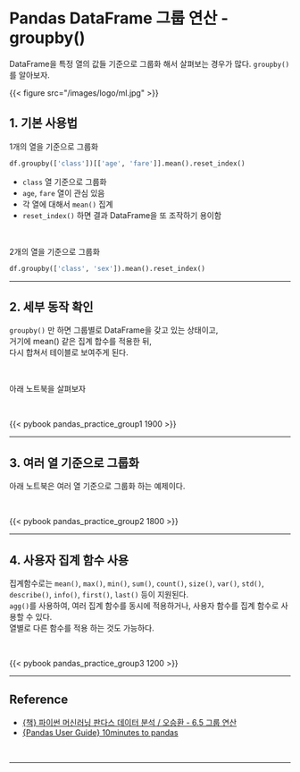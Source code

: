 # Pandas DataFrame 그룹 연산 - groupby()


DataFrame을 특정 열의 값들 기준으로 그룹화 해서 살펴보는 경우가 많다. `groupby()`를 알아보자.
<!--more-->

{{< figure src="/images/logo/ml.jpg" >}}

## 1. 기본 사용법
1개의 열을 기준으로 그룹화
```python
df.groupby(['class'])[['age', 'fare']].mean().reset_index()
```
- `class` 열 기준으로 그룹화
- `age`, `fare` 열이 관심 있음
- 각 열에 대해서 `mean()` 집계
- `reset_index()` 하면 결과 DataFrame을 또 조작하기 용이함

<br/>

2개의 열을 기준으로 그룹화
```python
df.groupby(['class', 'sex']).mean().reset_index()
```

---

## 2. 세부 동작 확인
`groupby()` 만 하면 그룹별로 DataFrame을 갖고 있는 상태이고,  
거기에 mean() 같은 집계 합수를 적용한 뒤,  
다시 합쳐서 테이블로 보여주게 된다.

<br/>

아래 노트북을 살펴보자

<br/>

{{< pybook pandas_practice_group1 1900 >}}

---

## 3. 여러 열 기준으로 그룹화
아래 노트북은 여러 열 기준으로 그룹화 하는 예제이다.

<br/>

{{< pybook pandas_practice_group2 1800 >}}

---

## 4. 사용자 집계 함수 사용
집계함수로는 `mean()`, `max()`, `min()`, `sum()`, `count()`, `size()`, `var()`, `std()`, `describe()`, `info()`, `first()`, `last()` 등이 지원된다.  
`agg()`를 사용하여, 여러 집계 함수를 동시에 적용하거나, 사용자 함수를 집계 함수로 사용할 수 있다.  
열별로 다른 함수를 적용 하는 것도 가능하다.

<br/>

{{< pybook pandas_practice_group3 1200 >}}

---

## Reference
- [{책} 파이썬 머신러닝 판다스 데이터 분석 / 오승환 - 6.5 그룹 연산](https://product.kyobobook.co.kr/detail/S000000833232)
- [{Pandas User Guide} 10minutes to pandas](https://pandas.pydata.org/pandas-docs/stable/user_guide/10min.html#grouping)

<br/>

---

